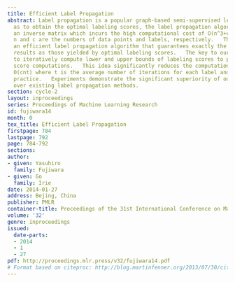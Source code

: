 ```yaml
---
title: Efficient Label Propagation
abstract: Label propagation is a popular graph-based semi-supervised learning framework.   So
  as to obtain the optimal labeling scores, the label propagation algorithm requires
  an inverse matrix which incurs the high computational cost of O(n^3+cn^2), where
  n and c are the numbers of data points and labels, respectively.   This paper proposes
  an efficient label propagation algorithm that guarantees exactly the same labeling
  results as those yielded by optimal labeling scores.   The key to our approach is
  to iteratively compute lower and upper bounds of labeling scores to prune unnecessary
  score computations.   This idea significantly reduces the computational cost to
  O(cnt) where t is the average number of iterations for each label and t << n in
  practice.   Experiments demonstrate the significant superiority of our algorithm
  over existing label propagation methods.
section: cycle-2
layout: inproceedings
series: Proceedings of Machine Learning Research
id: fujiwara14
month: 0
tex_title: Efficient Label Propagation
firstpage: 784
lastpage: 792
page: 784-792
sections: 
author:
- given: Yasuhiro
  family: Fujiwara
- given: Go
  family: Irie
date: 2014-01-27
address: Bejing, China
publisher: PMLR
container-title: Proceedings of the 31st International Conference on Machine Learning
volume: '32'
genre: inproceedings
issued:
  date-parts:
  - 2014
  - 1
  - 27
pdf: http://proceedings.mlr.press/v32/fujiwara14.pdf
# Format based on citeproc: http://blog.martinfenner.org/2013/07/30/citeproc-yaml-for-bibliographies/
---
```

